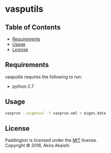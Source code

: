 # vasputils



Table of Contents
-----------------

  * [Requirements](#requirements)
  * [Usage](#usage)
  * [License](#license)


Requirements
------------

vasputils requires the following to run:

  * python 2.7


Usage
-----

```sh
vasprun --eigenval -f vasprun.xml > eigen.data
```



License
-------

Paddington is licensed under the [MIT](#) license.  
Copyright &copy; 2016, Akira Akaishi
